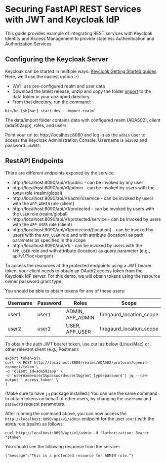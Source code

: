 Securing FastAPI REST Services with JWT and Keycloak IdP
===================================================

This guide provides example of integrating REST services with Keycloak Identity and Access Management to provide stateless Authentication and Authorization Services.

Configuring the Keycloak Server
-------------------

Keycloak can be started in multiple ways: [Keycloak Getting Started guides](https://github.com/keycloak/keycloak?tab=readme-ov-file#getting-started). Here, we'll use the easiest option :-)
- We'll use pre-configured realm and user data
- Download the latest release, unzip and copy the folder [import](kcdb/data/import) to the data folder in your unzipped directory.
- From that directory, run the command: 
```shell
bin/kc.[sh|bat] start-dev --import-realm`
```
The data/import folder contains data with configured realm (ADA502), client (ada502app), roles, and users.

Point your url to: http://localhost:8080 and log in as the `admin` user to access the Keycloak Administration Console. Username is `ada502` and password `ada502`.

RestAPI Endpoints
---------------------

There are different endpoints exposed by the service:

* http://localhost:8090/api/v1/public - can be invoked by any user
* http://localhost:8090/api/v1/admin - can be invoked by users with the `ADMIN` role (realm/global)
* http://localhost:8090/api/v1/admin/service - can be invoked by users with the `APP_ADMIN` role (client)
* http://localhost:8090/api/v1/protected - can be invoked by users with the `USER` role (realm/global)
* http://localhost:8090/api/v1/protected/service - can be invoked by users with the `APP_USER` role (client)
* http://localhost:8090/api/v1/protected/{location} - can be invoked by users with the `APP_USER` role and with attribute {location} as path parameter as specified in the scope
* http://localhost:8090/api/v1/ - can be invoked by users with the `APP_USER` role and with attribute {location} as query parameter (e.g., api/v1/?loc=bergen)

To access the resources at the protected endpoints using a JWT bearer token, your client needs to obtain an OAuth2 access token from the Keycloak IdP server.
For this demo, we will obtain tokens using the resource owner password grant type.

You should be able to obtain tokens for any of these users:

| Username | Password | Roles             |  Scope    
|----------|----------|-------------------|--------------------------|
| user1    | user1    | ADMIN, APP_ADMIN  | firegaurd_location_scope |          
| user2    | user2    | USER, APP_USER    | firegaurd_location_scope |


To obtain the auth JWT bearer token, use curl as below (Linux/Mac) or other relevant client (e.g., Postman):

```shell
export token=$(\
curl -X POST http://localhost:8080/realms/ADA502/protocol/openid-connect/token \
-d 'client_id=ada502app' \
-d 'username=user1&password=user1&grant_type=password'| jq --raw-output '.access_token' \
)
```
(Make sure to have `jq` package installed.)
You can use the same command to obtain tokens on behalf of other users, by changing the `username` and `password` request parameters.

After running the command above, you can now access the `http://localhost:8090/api/v1/admin` endpoint
for the user `user1` with the `ADMIN` role (realm) as follows:

```shell
curl http://localhost:8090/api/v1/admin -H "Authorization: Bearer "$token
```

You should see the following response from the service:

```
{"message":"This is a protected resource for ADMIN role."}